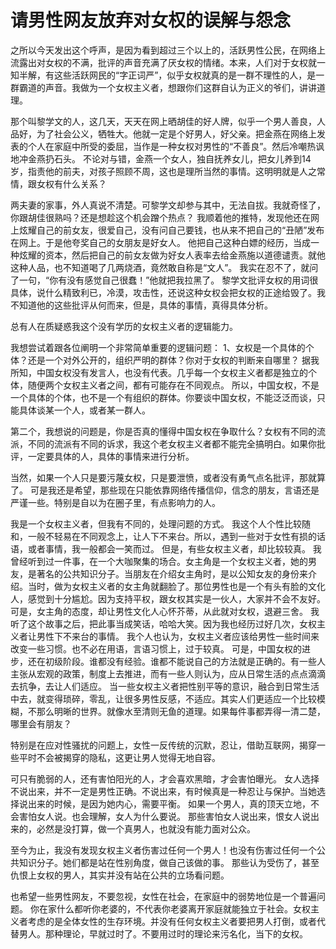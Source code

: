请男性网友放弃对女权的误解与怨念
===
之所以今天发出这个呼声，是因为看到超过三个以上的，活跃男性公民，在网络上流露出对女权的不满，批评的声音充满了厌女权的情绪。本来，人们对于女权就一知半解，有这些活跃网民的“字正词严”，似乎女权就真的是一群不理性的人，是一群霸道的声音。我做为一个女权主义者，想跟你们这群自认为正义的爷们，讲讲道理。
 
那个叫黎学文的人，这几天，天天在网上晒胡佳的好人牌，似乎一个男人善良，人品好，为了社会公义，牺牲大。他就一定是个好男人，好父亲。把金燕在网络上发表的个人在家庭中所受的委屈，当作是一种女权对男性的“不善良”。然后冷嘲热讽地冲金燕扔石头。
不论对与错，金燕一个女人，独自抚养女儿，把女儿养到14岁，指责他的前夫，对孩子照顾不周，这也是理所当然的事情。这明明就是人之常情，跟女权有什么关系？
 
两夫妻的家事，外人真说不清楚。可黎学文却参与其中，无法自拔。我就奇怪了，你跟胡佳很熟吗？还是想趁这个机会蹭个热点？
我顺着他的推特，发现他还在网上炫耀自己的前女友，很爱自己，没有问自己要钱，也从来不把自己的“丑陋”发布在网上。于是他夸奖自己的女朋友是好女人。
他把自己这种白嫖的经历，当成一种炫耀的资本，然后把自己的前女友做为好女人表率去给金燕施以道德谴责。就他这种人品，也不知道喝了几两烧酒，竟然敢自称是“文人”。
我实在忍不了，就问了一句，“你有没有感觉自己很蠢！”他就把我拉黑了。
黎学文批评女权的用词很具体，说什么精致利已，冷漠，攻击性，还说这种女权会把女权的正途给毁了。我不知道他的这些批评从何而来，但是，具体的事情，真得具体分析。
 
总有人在质疑惑我这个没有学历的女权主义者的逻辑能力。
 
我想尝试着跟各位阐明一个非常简单重要的逻辑问题：
1、女权是一个具体的个体？还是一个对外公开的，组织严明的群体？你对于女权的判断来自哪里？
据我所知，中国女权没有发言人，也没有代表。几乎每一个女权主义者都是独立的个体，随便两个女权主义者之间，都有可能存在不同观点。
所以，中国女权，不是一个具体的个体，也不是一个有组织的群体。你要谈中国女权，不能泛泛而谈，只能具体谈某一个人，或者某一群人。
 
第二个，我想说的问题是，你是否真的懂得中国女权在争取什么？女权有不同的流派，不同的流派有不同的诉求，我这个老女权主义者都不能完全搞明白。如果你批评，一定要具体的人，具体的事情来进行分析。
 
当然，如果一个人只是要污蔑女权，只是要泄愤，或者没有勇气点名批评，那就算了。
可是我还是希望，那些现在只能依靠网络传播信仰，信念的朋友，言语还是严谨一些。特别是自以为在圈子里，有点影响力的人。
 
我是一个女权主义者，但我有不同的，处理问题的方式。
我这个人个性比较随和，一般不轻易在不同观念上，让人下不来台。所以，遇到一些对于女性有损的话语，或者事情，我一般都会一笑而过。
但是，有些女权主义者，却比较较真。
我曾经听到过一件事，在一个大咖聚集的场合。女主角是一个女权主义者，她的男友，是著名的公共知识分子。当朋友在介绍女主角时，是以公知女友的身份来介绍。当时，做为女权主义者的女主角就翻脸了。那位男性也是一个有头有脸的文化人，感觉到十分尴尬。因为支持平权，跟女权其实是一伙人，大家并不会不友好。可是，女主角的态度，却让男性文化人心怀芥蒂，从此就对女权，退避三舍。
我听了这个故事之后，把此事当成笑话，哈哈大笑。因为我也经历过好几次，女权主义者让男性下不来台的事情。
我个人也认为，女权主义者应该给男性一些时间来改变一些习惯。也不必在用语，言语习惯上，过于较真。
可是，中国女权的进步，还在初级阶段。谁都没有经验。谁都不能说自己的方法就是正确的。有一些人主张从宏观的政策，制度上去推进，而有一些人则认为，应从日常生活的点点滴滴去抗争，去让人们适应。
当一些女权主义者把性别平等的意识，融合到日常生活中去，就变得琐碎，零乱，让很多男性反感，不适应。其实人们更适应一个比较模糊，不那么明晰的世界。就像水至清则无鱼的道理。如果每件事都弄得一清二楚，哪里会有朋友？
 
特别是在应对性骚扰的问题上，女性一反传统的沉默，忍让，借助互联网，揭穿一些平时不会被揭穿的隐私，这更让男人觉得无地自容。
 
可只有脆弱的人，还有害怕阳光的人，才会喜欢黑暗，才会害怕曝光。
女人选择不说出来，并不一定是男性正确。不说出来，有时候真是一种忍让与保护。当她选择说出来的时候，是因为她内心，需要平衡。
如果一个男人，真的顶天立地，不会害怕女人说。也会理解，女人为什么要说。
那些害怕女人说出来，恨女人说出来的，必然是没打算，做一个真男人，也就没有能力面对公众。
 
至今为止，我没有发现女权主义者伤害过任何一个男人！也没有伤害过任何一个公共知识分子。她们都是站在性别角度，做自己该做的事。
那些认为受伤了，甚至仇恨上女权的男人，其实并没有站在公共的立场看问题。
 
也希望一些男性网友，不要忽视，女性在社会，在家庭中的弱势地位是一个普遍问题。
你在家什么都听你老婆的，不代表你老婆离开家庭就能独立于社会。女权主义者考虑的是全体女性的生存环境。并没有任何女权主义者要把男人打倒，或者代替男人。那种理论，早就过时了。不要用过时的理论来污名化，当下的女权。
